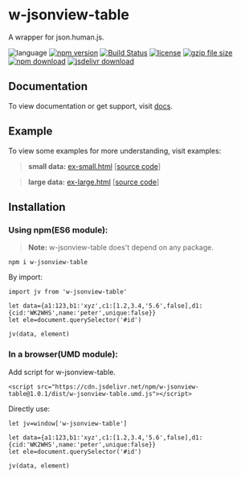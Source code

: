 # w-jsonview-table
A wrapper for json.human.js.

![language](https://img.shields.io/badge/language-JavaScript-orange.svg) 
[![npm version](http://img.shields.io/npm/v/w-jsonview-table.svg?style=flat)](https://npmjs.org/package/w-jsonview-table) 
[![Build Status](https://travis-ci.org/yuda-lyu/w-jsonview-table.svg?branch=master)](https://travis-ci.org/yuda-lyu/w-jsonview-table) 
[![license](https://img.shields.io/npm/l/w-jsonview-table.svg?style=flat)](https://npmjs.org/package/w-jsonview-table) 
[![gzip file size](http://img.badgesize.io/yuda-lyu/w-jsonview-table/master/dist/w-jsonview-table.umd.js.svg?compression=gzip)](https://github.com/yuda-lyu/w-jsonview-table)
[![npm download](https://img.shields.io/npm/dt/w-jsonview-table.svg)](https://npmjs.org/package/w-jsonview-table) 
[![jsdelivr download](https://data.jsdelivr.com/v1/package/npm/w-jsonview-table/badge)](https://www.jsdelivr.com/package/npm/w-jsonview-table)

## Documentation
To view documentation or get support, visit [docs](https://yuda-lyu.github.io/w-jsonview-table/global.html).

## Example
To view some examples for more understanding, visit examples:
> **small data:** [ex-small.html](https://yuda-lyu.github.io/w-jsonview-table/examples/ex-small.html) [[source code](https://github.com/yuda-lyu/w-jsonview-table/blob/master/docs/examples/ex-small.html)]

> **large data:** [ex-large.html](https://yuda-lyu.github.io/w-jsonview-table/examples/ex-large.html) [[source code](https://github.com/yuda-lyu/w-jsonview-table/blob/master/docs/examples/ex-large.html)]

## Installation
### Using npm(ES6 module):
> **Note:** w-jsonview-table does't depend on any package.
```alias
npm i w-jsonview-table
```
By import:
```alias
import jv from 'w-jsonview-table'

let data={a1:123,b1:'xyz',c1:[1.2,3.4,'5.6',false],d1:{cid:'WK2WHS',name:'peter',unique:false}}
let ele=document.querySelector('#id')

jv(data, element)
```

### In a browser(UMD module):
Add script for w-jsonview-table.
```alias
<script src="https://cdn.jsdelivr.net/npm/w-jsonview-table@1.0.1/dist/w-jsonview-table.umd.js"></script>
```
Directly use:
```alias
let jv=window['w-jsonview-table']

let data={a1:123,b1:'xyz',c1:[1.2,3.4,'5.6',false],d1:{cid:'WK2WHS',name:'peter',unique:false}}
let ele=document.querySelector('#id')

jv(data, element)
```
